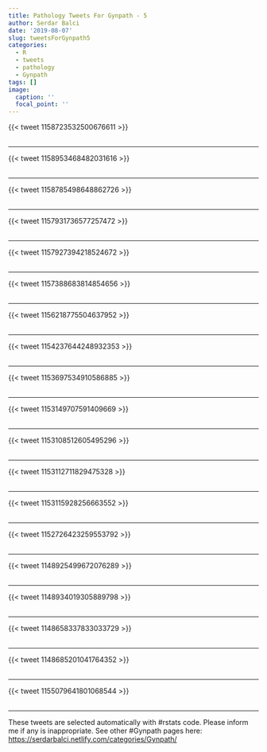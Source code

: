 ```yaml
---
title: Pathology Tweets For Gynpath - 5
author: Serdar Balci
date: '2019-08-07'
slug: tweetsForGynpath5
categories:
  - R
  - tweets
  - pathology
  - Gynpath
tags: []
image:
  caption: ''
  focal_point: ''
---
```



{{< tweet 1158723532500676611 >}}
<br>
<br>
<hr>
{{< tweet 1158953468482031616 >}}
<br>
<br>
<hr>
{{< tweet 1158785498648862726 >}}
<br>
<br>
<hr>
{{< tweet 1157931736577257472 >}}
<br>
<br>
<hr>
{{< tweet 1157927394218524672 >}}
<br>
<br>
<hr>
{{< tweet 1157388683814854656 >}}
<br>
<br>
<hr>
{{< tweet 1156218775504637952 >}}
<br>
<br>
<hr>
{{< tweet 1154237644248932353 >}}
<br>
<br>
<hr>
{{< tweet 1153697534910586885 >}}
<br>
<br>
<hr>
{{< tweet 1153149707591409669 >}}
<br>
<br>
<hr>
{{< tweet 1153108512605495296 >}}
<br>
<br>
<hr>
{{< tweet 1153112711829475328 >}}
<br>
<br>
<hr>
{{< tweet 1153115928256663552 >}}
<br>
<br>
<hr>
{{< tweet 1152726423259553792 >}}
<br>
<br>
<hr>
{{< tweet 1148925499672076289 >}}
<br>
<br>
<hr>
{{< tweet 1148934019305889798 >}}
<br>
<br>
<hr>
{{< tweet 1148658337833033729 >}}
<br>
<br>
<hr>
{{< tweet 1148685201041764352 >}}
<br>
<br>
<hr>
{{< tweet 1155079641801068544 >}}
<br>
<br>
<hr>


These tweets are selected automatically with #rstats code. Please inform me if any is inappropriate.
See other #Gynpath pages here: https://serdarbalci.netlify.com/categories/Gynpath/
